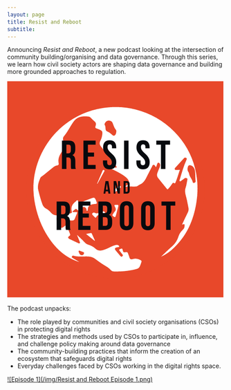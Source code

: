 ```yaml
---
layout: page
title: Resist and Reboot
subtitle:
---
```


Announcing _Resist and Reboot_, a new podcast looking at the intersection of community building/organising and data governance. Through this series, we learn how civil society actors are shaping data governance and building more grounded approaches to regulation.

![Resist and Reboot](/img/RR_Logo.png)

The podcast unpacks:
- The role played by communities and civil society organisations (CSOs) in protecting digital rights
- The strategies and methods used by CSOs to participate in, influence, and challenge policy making around data governance
- The community-building practices that inform the creation of an ecosystem that safeguards digital rights
- Everyday challenges faced by CSOs working in the digital rights space.

[![Episode 1](/img/Resist and Reboot Episode 1.png)](https://globaldatajustice.org/resist-and-reboot/episode-1/)
